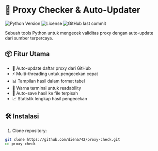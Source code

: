 # 🚀 Proxy Checker & Auto-Updater

![Python Version](https://img.shields.io/badge/python-3.8%2B-blue)
![License](https://img.shields.io/badge/license-MIT-green)
![GitHub last commit](https://img.shields.io/github/last-commit/username/repo)

Sebuah tools Python untuk mengecek validitas proxy dengan auto-update dari sumber terpercaya.

## 📦 Fitur Utama

- 🔄 Auto-update daftar proxy dari GitHub
- ⚡ Multi-threading untuk pengecekan cepat
- 📊 Tampilan hasil dalam format tabel
- 🎨 Warna terminal untuk readability
- 💾 Auto-save hasil ke file terpisah
- 📈 Statistik lengkap hasil pengecekan

## 🛠️ Instalasi

1. Clone repository:
```bash
git clone https://github.com/diena742/proxy-check.git
cd proxy-check
